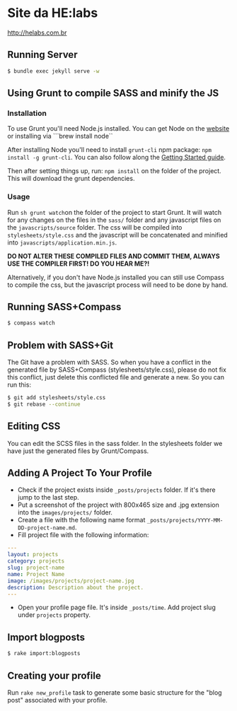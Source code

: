 Site da HE:labs
==============

http://helabs.com.br

## Running Server

```sh
$ bundle exec jekyll serve -w
```

## Using Grunt to compile SASS and minify the JS

### Installation

To use Grunt you'll need Node.js installed. You can get Node on the [website](http://nodejs.org) or installing via ```brew install node``

After installing Node you'll need to install ```grunt-cli``` npm package: ```npm install -g grunt-cli```.
You can also follow along the [Getting Started guide](http://gruntjs.com/getting-started).

Then after setting things up, run: ```npm install``` on the folder of the project. This will download the grunt dependencies.

### Usage

Run ```sh grunt watch```on the folder of the project to start Grunt. It will watch for any changes on the files in the ```sass/``` folder and any javascript files on the ```javascripts/source``` folder. The css will be compiled into ```stylesheets/style.css``` and the javascript will be concatenated and minified into ```javascripts/application.min.js```.

**DO NOT ALTER THESE COMPILED FILES AND COMMIT THEM, ALWAYS USE THE COMPILER FIRST! DO YOU HEAR ME?!**

Alternatively, if you don't have Node.js installed you can still use Compass to compile the css, but the javascript process will need to be done by hand.

## Running SASS+Compass
```sh
$ compass watch
```

## Problem with SASS+Git

The Git have a problem with SASS. So when you have a conflict in the generated file by SASS+Compass (stylesheets/style.css), please do not fix this conflict, just delete this conflicted file and generate a new. So you can run this:

```sh
$ git add stylesheets/style.css
$ git rebase --continue
```

## Editing CSS

You can edit the SCSS files in the sass folder.
In the stylesheets folder we have just the generated files by Grunt/Compass.

## Adding A Project To Your Profile

* Check if the project exists inside ```_posts/projects``` folder. If it's there jump to the last step.
* Put a screenshot of the project with 800x465 size and .jpg extension into the ```images/projects/``` folder.
* Create a file with the following name format ```_posts/projects/YYYY-MM-DD-project-name.md```.
* Fill project file with the following information:
```yaml
---
layout: projects
category: projects
slug: project-name
name: Project Name
image: /images/projects/project-name.jpg
description: Description about the project.
---
```

* Open your profile page file. It's inside ```_posts/time```. Add project slug under ```projects``` property.

## Import blogposts

```sh
$ rake import:blogposts
```

## Creating your profile

Run `rake new_profile` task to generate some basic structure for the "blog post"
associated with your profile.
